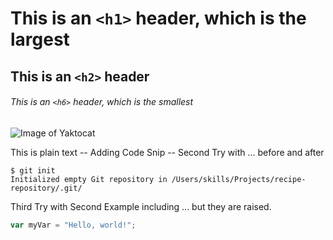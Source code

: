 
# This is an `<h1>` header, which is the largest

## This is an `<h2>` header

###### This is an `<h6>` header, which is the smallest

![Image of Yaktocat](https://octodex.github.com/images/yaktocat.png)

This is plain text -- Adding Code Snip -- Second Try with ... before and after

```
$ git init
Initialized empty Git repository in /Users/skills/Projects/recipe-repository/.git/
```
Third Try with Second Example including ... but they are raised.

``` javascript
var myVar = "Hello, world!";
```

